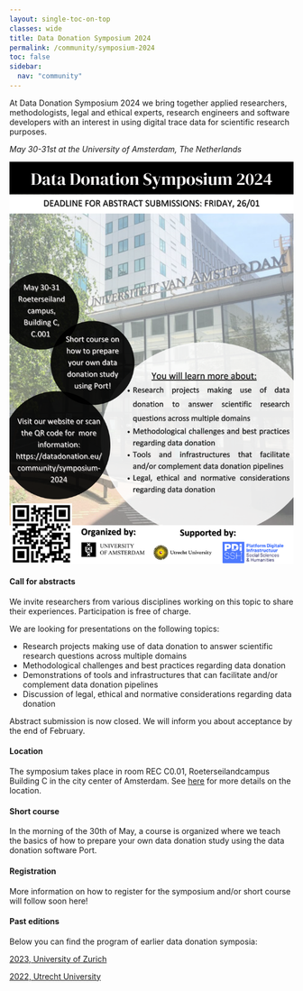 ```yaml
---
layout: single-toc-on-top
classes: wide
title: Data Donation Symposium 2024
permalink: /community/symposium-2024
toc: false
sidebar:
  nav: "community"
---
```


At Data Donation Symposium 2024 we bring together applied researchers, methodologists, legal and ethical experts, research engineers and software developers with an interest in using digital trace data for scientific research purposes. 

*May 30-31st at the University of Amsterdam, The Netherlands* 

![](/assets/images/ddsymposium.png)

#### Call for abstracts

We invite researchers from various disciplines working on this topic to share their experiences. Participation is free of charge. 

We are looking for presentations on the following topics:

* Research projects making use of data donation to answer scientific research questions across multiple domains
* Methodological challenges and best practices regarding data donation
* Demonstrations of tools and infrastructures that can facilitate and/or complement data donation pipelines
* Discussion of legal, ethical and normative considerations regarding data donation

Abstract submission is now closed. We will inform you about acceptance by the end of February.

#### Location

The symposium takes place in room REC C0.01, Roeterseilandcampus Building C in the city center of Amsterdam. See [here](https://www.uva.nl/en/shared-content/locaties/en/roeterseiland/rec-b-c-d-entrance-b-c.html) for more details on the location.

#### Short course

In the morning of the 30th of May, a course is organized where we teach the basics of how to prepare your own data donation study using the data donation software Port. 

#### Registration

More information on how to register for the symposium and/or short course will follow soon here! 

#### Past editions

Below you can find the program of earlier data donation symposia: 

[2023, University of Zurich](https://datadonation.uzh.ch/en/symposium-2023/) 

[2022, Utrecht University](https://hds.sites.uu.nl/2022/01/15/data-donation-day/) 
